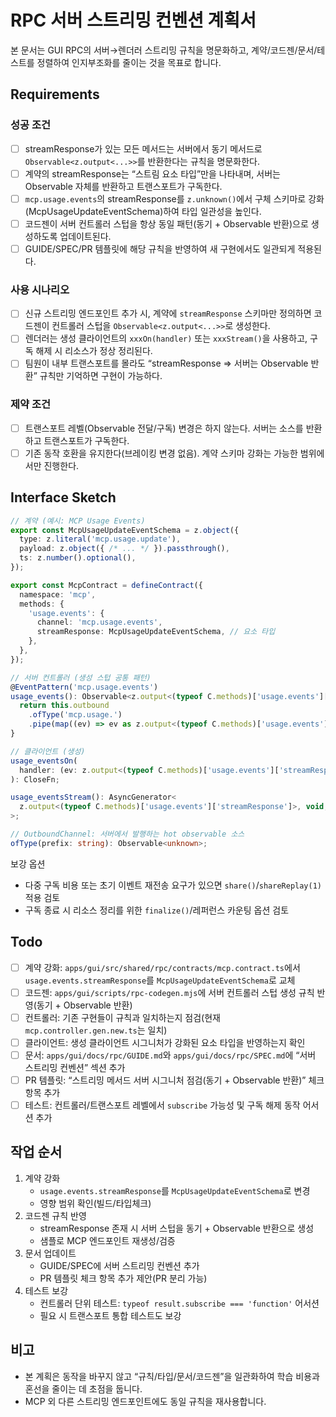 # RPC 서버 스트리밍 컨벤션 계획서

본 문서는 GUI RPC의 서버→렌더러 스트리밍 규칙을 명문화하고, 계약/코드젠/문서/테스트를 정렬하여 인지부조화를 줄이는 것을 목표로 합니다.

## Requirements

### 성공 조건

- [ ] streamResponse가 있는 모든 메서드는 서버에서 동기 메서드로 `Observable<z.output<...>>`를 반환한다는 규칙을 명문화한다.
- [ ] 계약의 streamResponse는 “스트림 요소 타입”만을 나타내며, 서버는 Observable 자체를 반환하고 트랜스포트가 구독한다.
- [ ] `mcp.usage.events`의 streamResponse를 `z.unknown()`에서 구체 스키마로 강화(McpUsageUpdateEventSchema)하여 타입 일관성을 높인다.
- [ ] 코드젠이 서버 컨트롤러 스텁을 항상 동일 패턴(동기 + Observable 반환)으로 생성하도록 업데이트된다.
- [ ] GUIDE/SPEC/PR 템플릿에 해당 규칙을 반영하여 새 구현에서도 일관되게 적용된다.

### 사용 시나리오

- [ ] 신규 스트리밍 엔드포인트 추가 시, 계약에 `streamResponse` 스키마만 정의하면 코드젠이 컨트롤러 스텁을 `Observable<z.output<...>>`로 생성한다.
- [ ] 렌더러는 생성 클라이언트의 `xxxOn(handler)` 또는 `xxxStream()`을 사용하고, 구독 해제 시 리소스가 정상 정리된다.
- [ ] 팀원이 내부 트랜스포트를 몰라도 “streamResponse ⇒ 서버는 Observable 반환” 규칙만 기억하면 구현이 가능하다.

### 제약 조건

- [ ] 트랜스포트 레벨(Observable 전달/구독) 변경은 하지 않는다. 서버는 소스를 반환하고 트랜스포트가 구독한다.
- [ ] 기존 동작 호환을 유지한다(브레이킹 변경 없음). 계약 스키마 강화는 가능한 범위에서만 진행한다.

## Interface Sketch

```ts
// 계약 (예시: MCP Usage Events)
export const McpUsageUpdateEventSchema = z.object({
  type: z.literal('mcp.usage.update'),
  payload: z.object({ /* ... */ }).passthrough(),
  ts: z.number().optional(),
});

export const McpContract = defineContract({
  namespace: 'mcp',
  methods: {
    'usage.events': {
      channel: 'mcp.usage.events',
      streamResponse: McpUsageUpdateEventSchema, // 요소 타입
    },
  },
});

// 서버 컨트롤러 (생성 스텁 공통 패턴)
@EventPattern('mcp.usage.events')
usage_events(): Observable<z.output<(typeof C.methods)['usage.events']['streamResponse']>> {
  return this.outbound
    .ofType('mcp.usage.')
    .pipe(map((ev) => ev as z.output<(typeof C.methods)['usage.events']['streamResponse']>));
}

// 클라이언트 (생성)
usage_eventsOn(
  handler: (ev: z.output<(typeof C.methods)['usage.events']['streamResponse']>) => void
): CloseFn;

usage_eventsStream(): AsyncGenerator<
  z.output<(typeof C.methods)['usage.events']['streamResponse']>, void, unknown
>;

// OutboundChannel: 서버에서 발행하는 hot observable 소스
ofType(prefix: string): Observable<unknown>;
```

보강 옵션
- 다중 구독 비용 또는 초기 이벤트 재전송 요구가 있으면 `share()`/`shareReplay(1)` 적용 검토
- 구독 종료 시 리소스 정리를 위한 `finalize()`/레퍼런스 카운팅 옵션 검토

## Todo

- [ ] 계약 강화: `apps/gui/src/shared/rpc/contracts/mcp.contract.ts`에서 `usage.events.streamResponse`를 `McpUsageUpdateEventSchema`로 교체
- [ ] 코드젠: `apps/gui/scripts/rpc-codegen.mjs`에 서버 컨트롤러 스텁 생성 규칙 반영(동기 + Observable 반환)
- [ ] 컨트롤러: 기존 구현들이 규칙과 일치하는지 점검(현재 `mcp.controller.gen.new.ts`는 일치)
- [ ] 클라이언트: 생성 클라이언트 시그니처가 강화된 요소 타입을 반영하는지 확인
- [ ] 문서: `apps/gui/docs/rpc/GUIDE.md`와 `apps/gui/docs/rpc/SPEC.md`에 “서버 스트리밍 컨벤션” 섹션 추가
- [ ] PR 템플릿: “스트리밍 메서드 서버 시그니처 점검(동기 + Observable 반환)” 체크 항목 추가
- [ ] 테스트: 컨트롤러/트랜스포트 레벨에서 `subscribe` 가능성 및 구독 해제 동작 어서션 추가

## 작업 순서

1. 계약 강화
   - `usage.events.streamResponse`를 `McpUsageUpdateEventSchema`로 변경
   - 영향 범위 확인(빌드/타입체크)
2. 코드젠 규칙 반영
   - streamResponse 존재 시 서버 스텁을 동기 + Observable 반환으로 생성
   - 샘플로 MCP 엔드포인트 재생성/검증
3. 문서 업데이트
   - GUIDE/SPEC에 서버 스트리밍 컨벤션 추가
   - PR 템플릿 체크 항목 추가 제안(PR 분리 가능)
4. 테스트 보강
   - 컨트롤러 단위 테스트: `typeof result.subscribe === 'function'` 어서션
   - 필요 시 트랜스포트 통합 테스트도 보강

## 비고

- 본 계획은 동작을 바꾸지 않고 “규칙/타입/문서/코드젠”을 일관화하여 학습 비용과 혼선을 줄이는 데 초점을 둡니다.
- MCP 외 다른 스트리밍 엔드포인트에도 동일 규칙을 재사용합니다.

